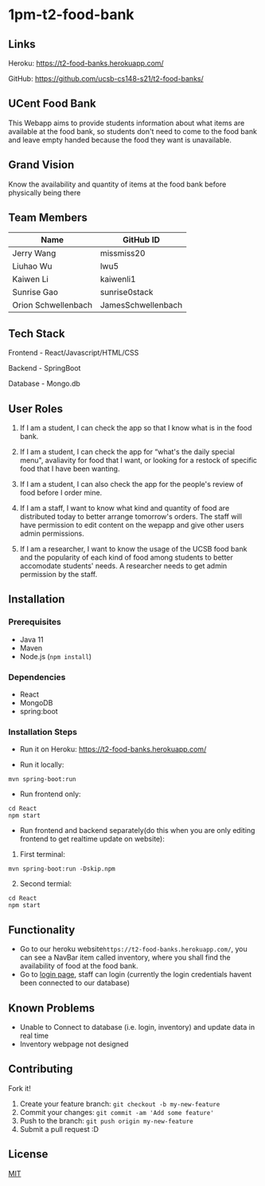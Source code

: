 # 1pm-t2-food-bank

## Links
Heroku: https://t2-food-banks.herokuapp.com/

GitHub: https://github.com/ucsb-cs148-s21/t2-food-banks/

## UCent Food Bank
This Webapp aims to provide students information about what items are available at the food bank, so students don't need to come to the food bank and leave empty handed because the food they want is unavailable.

## Grand Vision
Know the availability and quantity of items at the food bank before physically being there

## Team Members
| Name              | GitHub ID   |
|-------------------|-------------|
| Jerry Wang      | missmiss20    | 
| Liuhao Wu  | lwu5        | 
| Kaiwen Li | kaiwenli1   | 
| Sunrise Gao | sunrise0stack    | 
| Orion Schwellenbach | JamesSchwellenbach   |

## Tech Stack

Frontend - React/Javascript/HTML/CSS

Backend - SpringBoot

Database - Mongo.db

## User Roles

1. If I am a student, I can check the app so that I know what is in the food bank.

2. If I am a student, I can check the app for “what's the daily special menu", avaliavity for food that I want, or looking for a restock of specific food that I have been wanting.

3. If I am a student, I can also check the app for the people's review of food before I order mine.

4. If I am a staff, I want to know what kind and quantity of food are distributed today to better arrange tomorrow's orders. The staff will have permission to edit content on the wepapp and give other users admin permissions.

5. If I am a researcher, I want to know the usage of the UCSB food bank and the popularity of each kind of food among students to better accomodate students' needs. A researcher needs to get admin permission by the staff.

## Installation
### Prerequisites
- Java 11
- Maven
- Node.js (`npm install`)

### Dependencies
- React
- MongoDB
- spring:boot

### Installation Steps

- Run it on Heroku: https://t2-food-banks.herokuapp.com/

- Run it locally: 
```
mvn spring-boot:run
```

- Run frontend only: 
```
cd React
npm start
```

- Run frontend and backend separately(do this when you are only editing frontend to get realtime update on website):

1. First terminal:
```
mvn spring-boot:run -Dskip.npm
```
2. Second termial:
```
cd React
npm start
```

## Functionality
- Go to our heroku website`https://t2-food-banks.herokuapp.com/`, you can see a NavBar item called inventory, where you shall find the availability of food at the food bank.
- Go to [login page](https://t2-food-banks.herokuapp.com/login), staff can login (currently the login credentials havent been connected to our database)

## Known Problems
- Unable to Connect to database (i.e. login, inventory) and update data in real time
- Inventory webpage not designed

## Contributing
Fork it!
1. Create your feature branch: `git checkout -b my-new-feature`
2. Commit your changes: `git commit -am 'Add some feature'`
3. Push to the branch: `git push origin my-new-feature`
4. Submit a pull request :D

## License
[MIT](https://choosealicense.com/licenses/mit/)
